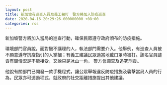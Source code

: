 ```yaml
---
layout: post
title: 新加坡有巡查人員及義工被打　警方將加入防疫巡查
date: 2020-04-16 20:29:26.000000000 +08:00
categories: rss
---
```


新加坡警方將加入當局的巡查行動，確保民眾遵守政府頒布的防疫措施。

環境部門官員說，面對蠻不講理的人，執法部門需要介入。他舉例，有巡查人員被不願意遵守抗疫指引的人掌摑；有義工建議民眾適當地戴口罩時被打。該名官員譴責有關情況是不能接受，又說只是冰山一角， 警方會調查及追究刑責。

他說有關部門已開發一款手機程式，讓公眾舉報違反防疫措施及襲擊當局人員的行為，民眾亦可透過程式，就政府的社交距離措施提出其他建議。
